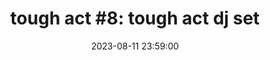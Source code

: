 ---
layout: event
title: "tough act #8: tough act dj set"
lineup: ["The Tough Act Residents Association"]
date:  2023-08-11 23:59:00
location: "the talleyrand for levenshulme pride"
image: ""
background: "background-color: var(--background-black)"
colour: "var(--text-lightgrey)"
---